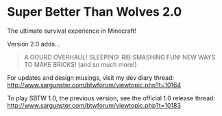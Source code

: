 # Super Better Than Wolves 2.0
The ultimate survival experience in Minecraft!

Version 2.0 adds...
>A GOURD OVERHAUL!
>SLEEPING!
>RIB SMASHING FUN!
>NEW WAYS TO MAKE BRICKS!
(and so much more!)
 
For updates and design musings, visit my dev diary thread:
http://www.sargunster.com/btwforum/viewtopic.php?t=10164
 
To play SBTW 1.0, the previous version, see the official 1.0 release thread:
http://www.sargunster.com/btwforum/viewtopic.php?t=10183
